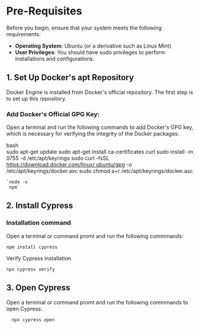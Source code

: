 


# Pre-Requisites

Before you begin, ensure that your system meets the following requirements:

-    **Operating System**: Ubuntu (or a derivative such as Linux Mint)
-    **User Privileges**: You should have sudo privileges to perform installations and configurations.

## 1\. **Set Up Docker's apt Repository**

Docker Engine is installed from Docker's official repository. The first step is to set up this repository.

###  **Add Docker's Official GPG Key**:

 Open a terminal and run the following commands to add Docker's GPG key, which is necessary for verifying the integrity of the Docker packages:
 
 bash  
 sudo apt-get update
 sudo apt-get install ca-certificates curl
 sudo install -m 0755 -d /etc/apt/keyrings
 sudo curl -fsSL  [https://download.docker.com/linux/   ubuntu/gpg](https://download.docker.com/linux/ubuntu/gpg)  -o /etc/apt/keyrings/docker.asc
 sudo chmod a+r /etc/apt/keyrings/docker.asc

```
`node -v 
 npm` 

```

## 2\. Install Cypress

### Installation command

Open a terminal or command promt and run the following commmands:

```
npm install cypress

```

Verify Cypress installation

```
npx cypress verify

```

## 3\. Open Cypress

Open a terminal or command promt and run the following commmands to open Cypress:

```
  npx cypress open

```

<!--stackedit_data:
eyJoaXN0b3J5IjpbMTUyNjY0MjM0NF19
-->